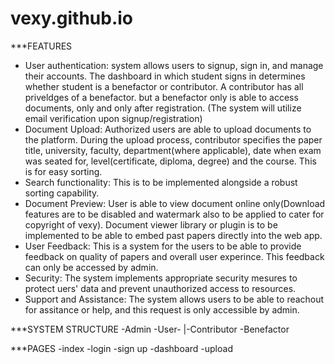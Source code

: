 # vexy.github.io

***FEATURES 
- User authentication: system allows users to signup, sign in, and manage their accounts.
                       The dashboard in which student signs in determines whether student is a benefactor or contributor. A contributor has all priveldges of a benefactor. but a benefactor only is able to access documents, only and only after registration.
                       (The system will utilize email verification upon signup/registration)
- Document Upload: Authorized users are able to upload documents to the platform. 
                   During the upload process, contributor specifies the paper title, university, faculty, department(where applicable), date when exam was seated for, level(certificate, diploma, degree) and the course. This is for easy sorting.
- Search functionality: This is to be implemented alongside a robust sorting capability.
- Document Preview: User is able to view document online only(Download features are to be
                    disabled and watermark also to be applied to cater for copyright of vexy). Document viewer library or plugin is to be implemented to be able to embed past papers directly into the web app.
- User Feedback: This is a system for the users to be able to provide feedback on quality of
                 papers and overall user experince. This feedback can only be accessed by admin.
- Security: The system implements appropriate security mesures to protect uers' data and 
            prevent unauthorized access to resources.
- Support and Assistance: The system allows users to be able to reachout for assitance 
                          or help, and this request is only accessible by admin.


***SYSTEM STRUCTURE
-Admin
-User- |-Contributor
        -Benefactor

***PAGES
-index
-login
-sign up
-dashboard
-upload

